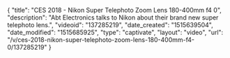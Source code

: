 {
    "title": "CES 2018 - Nikon Super Telephoto Zoom Lens 180-400mm f4 0",
    "description": "Abt Electronics talks to Nikon about their brand new super telephoto lens.",
    "videoid": "137285219",
    "date_created": "1515639504",
    "date_modified": "1515685925",
    "type": "captivate",
    "layout": "video",
    "url": "\/v\/ces-2018-nikon-super-telephoto-zoom-lens-180-400mm-f4-0\/137285219"
}